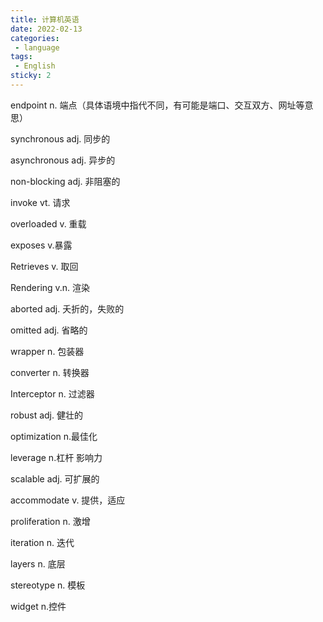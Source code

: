 ```yaml
---
title: 计算机英语
date: 2022-02-13
categories:
 - language
tags:
 - English
sticky: 2
---
```


endpoint  n. 端点（具体语境中指代不同，有可能是端口、交互双方、网址等意思）

synchronous adj. 同步的

asynchronous adj. 异步的

non-blocking adj. 非阻塞的

invoke vt. 请求

overloaded v. 重载

exposes v.暴露

Retrieves v. 取回

Rendering v.n. 渲染

aborted adj. 夭折的，失败的

omitted adj. 省略的

wrapper n. 包装器

converter n. 转换器

Interceptor n. 过滤器

robust adj. 健壮的

optimization n.最佳化

leverage n.杠杆 影响力

scalable adj. 可扩展的

accommodate v. 提供，适应

proliferation n. 激增

iteration n. 迭代

layers n. 底层

stereotype n. 模板

widget n.控件



